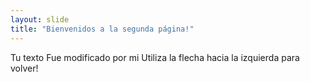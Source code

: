 ```yaml
---
layout: slide
title: "Bienvenidos a la segunda página!"
---
```

Tu texto Fue modificado por mi
Utiliza la flecha hacia la izquierda para volver!
